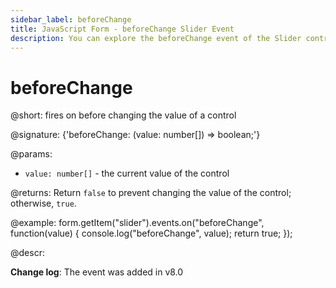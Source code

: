 ```yaml
---
sidebar_label: beforeChange
title: JavaScript Form - beforeChange Slider Event 
description: You can explore the beforeChange event of the Slider control of Form in the documentation of the DHTMLX JavaScript UI library. Browse developer guides and API reference, try out code examples and live demos, and download a free 30-day evaluation version of DHTMLX Suite 7.
---
```


# beforeChange

@short: fires on before changing the value of a control

@signature: {'beforeChange: (value: number[]) => boolean;'}

@params:
- `value: number[]` - the current value of the control

@returns:
Return `false` to prevent changing the value of the control; otherwise, `true`.

@example:
form.getItem("slider").events.on("beforeChange", function(value) {
    console.log("beforeChange", value);
    return true;
});

@descr:

**Change log**: The event was added in v8.0
